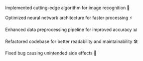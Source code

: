 Implemented cutting-edge algorithm for image recognition 📸

Optimized neural network architecture for faster processing ⚡️

Enhanced data preprocessing pipeline for improved accuracy 📊

Refactored codebase for better readability and maintainability 🛠️

Fixed bug causing unintended side effects 🐞


